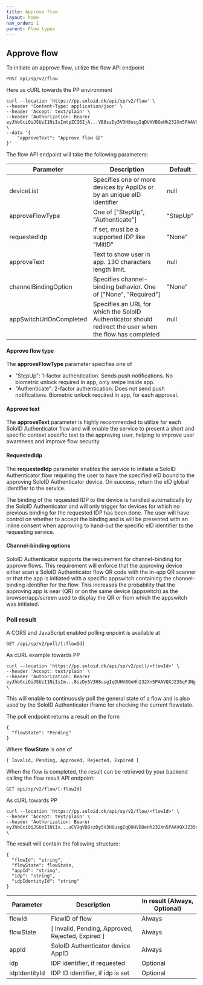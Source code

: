 ```yaml
---
title: Approve flow
layout: home
nav_order: 1
parent: Flow types
---
```


## Approve flow

To initiate an approve flow, utilize the flow API endpoint

```
POST api/sp/v2/flow
```

Here as cURL towards the PP environment
```
curl --location 'https://pp.soloid.dk/api/sp/v2/flow' \
--header 'Content-Type: application/json' \
--header 'Accept: text/plain' \
--header 'Authorization: Bearer eyJhbGciOiJSUzI1NiIsImtpZCI6IjA...VB8szDy5V3H8usgIqDUHVBOeHh232Xn5PAAVQXJZ35qPJNg' \
--data '{
    "approveText": "Approve flow 😉"
}'
```

The flow API endpoint will take the following parameters:

| Parameter      | Description | Default |
| ----------- | ----------- | ----------- |
| deviceList      | Specifies one or more devices by AppIDs or by an unique eID identifier       | null |
| approveFlowType      | One of ["StepUp", "Authenticate"]       | "StepUp" |
| requestedIdp      | If set, must be a supported IDP like "MitID"       | "None" |
| approveText      | Text to show user in app. 130 characters length limit.       | null |
| channelBindingOption      | Specifies channel-binding behavior. One of ["None", "Required"]       | "None" |
| appSwitchUrlOnCompleted      | Specifies an URL for which the SoloID Authenticator should redirect the user when the flow has completed       | null |

#### Approve flow type
The **approveFlowType** parameter specifies one of
* "StepUp": 1-factor authentication. Sends push notifications. No biometric unlock required in app, only swipe inside app.
* "Authenticate": 2-factor authentication: Does not send push notifications. Biometric unlock required in app, for each approval.

#### Approve text
The **approveText** parameter is highly recommended to utilize for each SoloID Authenticator flow and will enable the service to present a short and specific context specific text to the approving user, helping to improve user awareness and improve flow security.

#### RequestedIdp
The **requestedIdp** parameter enables the service to initiate a SoloID Authenticator flow requiring the user to have the specified eID bound to the approving SoloID Authenticator device. On success, return the eID global identifier to the service.

The binding of the requested IDP to the device is handled automatically by the SoloID Authenticator and will only trigger for devices for which no previous binding for the requested IDP has been done. 
The user will have control on whether to accept the binding and is will be presented with an inline consent when approving to hand-out the specific eID identifier to the requesting service.

#### Channel-binding options
SoloID Authenticator supports the requirement for channel-binding for approve flows. This requirement will enforce that the approving device either scan a SoloID Authenticator flow QR code with the in-app QR scanner or that the app is initiated with a specific appswitch containing the channel-binding identifier for the flow. This increases the probability that the approving app is near (QR) or on the same device (appswitch) as the browser/app/screen used to display the QR or from which the appswitch was initiated.

### Poll result
A CORS and JavaScript enabled polling enpoint is available at
```
GET /api/sp/v2/poll/[:flowId]
```

As cURL example towards PP
```
curl --location 'https://pp.soloid.dk/api/sp/v2/poll/<flowId>' \
--header 'Accept: text/plain' \
--header 'Authorization: Bearer eyJhbGciOiJSUzI1NiIsIm...8szDy5V3H8usgIqDUHVBOeHh232Xn5PAAVQXJZ35qPJNg' \
```

This will enable to continuously poll the general state of a flow and is also used by the SoloID Authenticator iframe for checking the current flowstate.

The poll endpoint returns a result on the form
```
{
  "flowState": "Pending"
}
```
Where **flowState** is one of
```
[ Invalid, Pending, Approved, Rejected, Expired ]
```

When the flow is completed, the result can be retrieved by your backend calling the flow result API endpoint:

```
GET api/sp/v2/flow/[:flowId]
```

As cURL towards PP
```
curl --location 'https://pp.soloid.dk/api/sp/v2/flow/<flowId>' \
--header 'Accept: text/plain' \
--header 'Authorization: Bearer eyJhbGciOiJSUzI1NiIs...uCV9qVB8szDy5V3H8usgIqDUHVBOeHh232Xn5PAAVQXJZ35qPJNg' \
```

The result will contain the following structure:

```
{
  "flowId": "string",
  "flowState": flowState,
  "appId": "string",
  "idp": "string",
  "idpIdentityId": "string"
}
```

| Parameter      | Description | In result (Always, Optional) |
| ----------- | ----------- | ----------- |
| flowId      | FlowID of flow       | Always |
| flowState      | [ Invalid, Pending, Approved, Rejected, Expired ]       | Always |
| appId      | SoloID Authenticator device AppID       | Always |
| idp      | IDP identifier, if requested       | Optional |
| idpIdentityId      | IDP ID identifier, if idp is set       | Optional |

